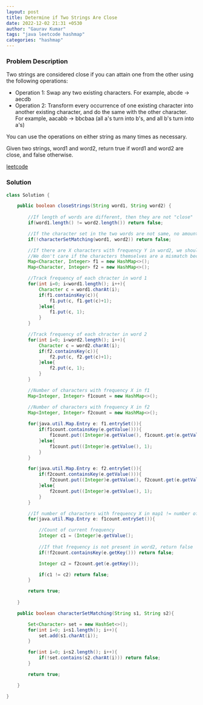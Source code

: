 ```yaml
---
layout: post
title: Determine if Two Strings Are Close
date: 2022-12-02 21:31 +0530
author: "Gaurav Kumar"
tags: "java leetcode hashmap"
categories: "hashmap"
---
```


### Problem Description

Two strings are considered close if you can attain one from the other using the following operations:

- Operation 1: Swap any two existing characters.
        For example, abcde -> aecdb
- Operation 2: Transform every occurrence of one existing character into another existing character, and do the same with the other character.
        For example, aacabb -> bbcbaa (all a's turn into b's, and all b's turn into a's)

You can use the operations on either string as many times as necessary.

Given two strings, word1 and word2, return true if word1 and word2 are close, and false otherwise.

[leetcode](https://leetcode.com/problems/determine-if-two-strings-are-close/description/)

### Solution

```java
class Solution {

    public boolean closeStrings(String word1, String word2) {
        
        //If length of words are different, then they are not "close"
        if(word1.length() != word2.length()) return false;

        //If the character set in the two words are not same, no amount of swapping the position or characters with other characters would help. So return false.
        if(!characterSetMatching(word1, word2)) return false;

        //If there are X characters with frequency Y in word2, we should have same number of characters with that frequency in word2.
        //We don't care if the characters themselves are a mismatch because we can always swap it with other character with the required frequency
        Map<Character, Integer> f1 = new HashMap<>();
        Map<Character, Integer> f2 = new HashMap<>();

        //Track frequency of each chracter in word 1
        for(int i=0; i<word1.length(); i++){
            Character c = word1.charAt(i);
            if(f1.containsKey(c)){
                f1.put(c, f1.get(c)+1);
            }else{
                f1.put(c, 1);
            }
        }

        //Track frequency of each chracter in word 2
        for(int i=0; i<word2.length(); i++){
            Character c = word2.charAt(i);
            if(f2.containsKey(c)){
                f2.put(c, f2.get(c)+1);
            }else{
                f2.put(c, 1);
            }
        }

        //Number of characters with frequency X in f1
        Map<Integer, Integer> f1count = new HashMap<>();

        //Number of characters with frequency X in f2
        Map<Integer, Integer> f2count = new HashMap<>();
        
        for(java.util.Map.Entry e: f1.entrySet()){
            if(f1count.containsKey(e.getValue())){
                f1count.put((Integer)e.getValue(), f1count.get(e.getValue())+1);
            }else{
                f1count.put((Integer)e.getValue(), 1);
            }
        }

        for(java.util.Map.Entry e: f2.entrySet()){
            if(f2count.containsKey(e.getValue())){
                f2count.put((Integer)e.getValue(), f2count.get(e.getValue())+1);
            }else{
                f2count.put((Integer)e.getValue(), 1);
            }
        }

        //If number of characters with frequency X in map1 != number of characters with frequency X in map2, return false
        for(java.util.Map.Entry e: f1count.entrySet()){

            //Count of current frequency
            Integer c1 = (Integer)e.getValue();
            
            //If that frequency is not present in word2, return false
            if(!f2count.containsKey(e.getKey())) return false;

            Integer c2 = f2count.get(e.getKey());

            if(c1 != c2) return false;
        }

        return true;
        
    }

    public boolean characterSetMatching(String s1, String s2){

        Set<Character> set = new HashSet<>();
        for(int i=0; i<s1.length(); i++){
            set.add(s1.charAt(i));
        }

        for(int i=0; i<s2.length(); i++){
            if(!set.contains(s2.charAt(i))) return false;
        }

        return true;

    }

}
```
